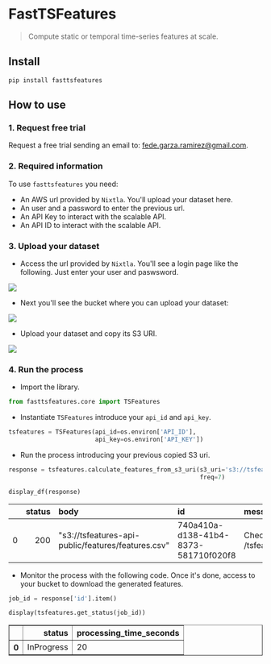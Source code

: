 # FastTSFeatures
> Compute static or temporal time-series features at scale.


## Install

`pip install fasttsfeatures`

## How to use

### 1. Request free trial 

Request a free trial sending an email to: fede.garza.ramirez@gmail.com.

### 2. Required information

To use `fasttsfeatures` you need:

- An AWS url provided by `Nixtla`. You'll upload your dataset here.
- An user and a password to enter the previous url.
- An API Key to interact with the scalable API.
- An API ID to interact with the scalable API.

### 3. Upload your dataset

- Access the url provided by `Nixtla`. You'll see a login page like the following. Just enter your user and paswsword.

<img src="https://raw.githubusercontent.com/Nixtla/fasttsfeatures/main/.github/images/console-login-aws.png">

- Next you'll see the bucket where you can upload your dataset:


<img src="https://raw.githubusercontent.com/Nixtla/fasttsfeatures/main/.github/images/bucket.png">


- Upload your dataset and copy its S3 URI.


<img src="https://raw.githubusercontent.com/Nixtla/fasttsfeatures/main/.github/images/s3-uri.png">


### 4. Run the process

- Import the library.

```python
from fasttsfeatures.core import TSFeatures
```

- Instantiate `TSFeatures` introduce your `api_id` and `api_key`.

```python
tsfeatures = TSFeatures(api_id=os.environ['API_ID'], 
                        api_key=os.environ['API_KEY'])
```

- Run the process introducing your previous copied S3 uri. 

```python
response = tsfeatures.calculate_features_from_s3_uri(s3_uri='s3://tsfeatures-api-public/train.csv',
                                                     freq=7)
```

```python
display_df(response)
```


|    |   status | body                                               | id                                   | message                                           |
|---:|---------:|:---------------------------------------------------|:-------------------------------------|:--------------------------------------------------|
|  0 |      200 | "s3://tsfeatures-api-public/features/features.csv" | 740a410a-d138-41b4-8373-581710f020f8 | Check job status at GET /tsfeatures/jobs/{job_id} |


- Monitor the process with the following code. Once it's done, access to your bucket to download the generated features.

```python
job_id = response['id'].item()
```

```python
display(tsfeatures.get_status(job_id))
```


<div>
<style scoped>
    .dataframe tbody tr th:only-of-type {
        vertical-align: middle;
    }

    .dataframe tbody tr th {
        vertical-align: top;
    }

    .dataframe thead th {
        text-align: right;
    }
</style>
<table border="1" class="dataframe">
  <thead>
    <tr style="text-align: right;">
      <th></th>
      <th>status</th>
      <th>processing_time_seconds</th>
    </tr>
  </thead>
  <tbody>
    <tr>
      <th>0</th>
      <td>InProgress</td>
      <td>20</td>
    </tr>
  </tbody>
</table>
</div>

